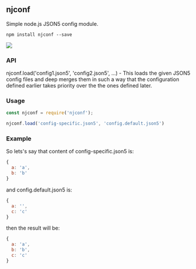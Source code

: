 ## njconf

Simple node.js JSON5 config module.

```
npm install njconf --save
```

<img src="http://i.giphy.com/l0MYR3EkfB9cd7YxW.gif">

### API

njconf.load('config1.json5', 'config2.json5', ...) - This loads the given JSON5 config files and deep merges them in such a way
that the configuration defined earlier takes priority over the the ones defined later.

### Usage

```js
const njconf = require('njconf');

njconf.load('config-specific.json5', 'config.default.json5')
```

### Example
So lets's say that content of config-specific.json5 is:
```js
{
  a: 'a',
  b: 'b'
}
```

and config.default.json5 is:
```js
{
  a: '',
  c: 'c'
}
```

then the result will be:
```js
{
  a: 'a',
  b: 'b',
  c: 'c'
}
```
